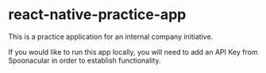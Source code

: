 # react-native-practice-app
This is a practice application for an internal company initiative.

If you would like to run this app locally, you will need to add an API Key from Spoonacular in order to establish functionality.
